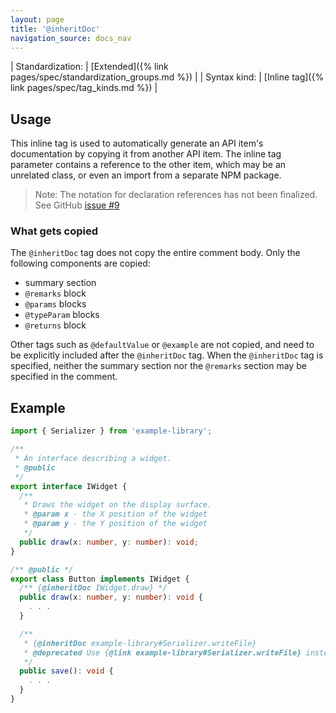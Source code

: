 ```yaml
---
layout: page
title: '@inheritDoc'
navigation_source: docs_nav
---
```


| Standardization: | [Extended]({% link pages/spec/standardization_groups.md %}) |
| Syntax kind: | [Inline tag]({% link pages/spec/tag_kinds.md %}) |

## Usage

This inline tag is used to automatically generate an API item's documentation by copying it from another
API item. The inline tag parameter contains a reference to the other item, which may be an unrelated class,
or even an import from a separate NPM package.

> Note: The notation for declaration references has not been finalized. See GitHub
> [issue #9](https://github.com/microsoft/tsdoc/issues/9)

### What gets copied

The `@inheritDoc` tag does not copy the entire comment body. Only the following components are copied:

- summary section
- `@remarks` block
- `@params` blocks
- `@typeParam` blocks
- `@returns` block

Other tags such as `@defaultValue` or `@example` are not copied, and need to be explicitly included after
the `@inheritDoc` tag. When the `@inheritDoc` tag is specified, neither the summary section nor the `@remarks`
section may be specified in the comment.

## Example

```ts
import { Serializer } from 'example-library';

/**
 * An interface describing a widget.
 * @public
 */
export interface IWidget {
  /**
   * Draws the widget on the display surface.
   * @param x - the X position of the widget
   * @param y - the Y position of the widget
   */
  public draw(x: number, y: number): void;
}

/** @public */
export class Button implements IWidget {
  /** {@inheritDoc IWidget.draw} */
  public draw(x: number, y: number): void {
    . . .
  }

  /**
   * {@inheritDoc example-library#Serializer.writeFile}
   * @deprecated Use {@link example-library#Serializer.writeFile} instead.
   */
  public save(): void {
    . . .
  }
}
```
